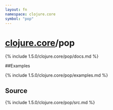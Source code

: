 ```yaml
---
layout: fn
namespace: clojure.core
symbol: "pop"
---
```


# [clojure.core](../)/pop

{% include 1.5.0/clojure.core/pop/docs.md %}

##Examples

{% include 1.5.0/clojure.core/pop/examples.md %}
## Source
{% include 1.5.0/clojure.core/pop/src.md %}

